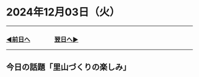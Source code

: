 # 2024年12月03日（火）

---

### [◀️前日へ](https://github.com/yuasys/chatty-journal/blob/main/2024/12/2024-12-02.md)&emsp;&emsp;&emsp;&emsp;[翌日へ▶️](https://github.com/yuasys/chatty-journal/blob/main/2024/12/2024-12-04.md)

---

## 今日の話題「里山づくりの楽しみ」

